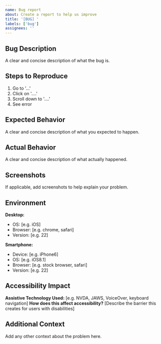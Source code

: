 ```yaml
---
name: Bug report
about: Create a report to help us improve
title: '[BUG] '
labels: ['bug']
assignees: ''
---
```


## Bug Description
A clear and concise description of what the bug is.

## Steps to Reproduce
1. Go to '...'
2. Click on '....'
3. Scroll down to '....'
4. See error

## Expected Behavior
A clear and concise description of what you expected to happen.

## Actual Behavior
A clear and concise description of what actually happened.

## Screenshots
If applicable, add screenshots to help explain your problem.

## Environment
**Desktop:**
 - OS: [e.g. iOS]
 - Browser: [e.g. chrome, safari]
 - Version: [e.g. 22]

**Smartphone:**
 - Device: [e.g. iPhone6]
 - OS: [e.g. iOS8.1]
 - Browser: [e.g. stock browser, safari]
 - Version: [e.g. 22]

## Accessibility Impact
**Assistive Technology Used:** [e.g. NVDA, JAWS, VoiceOver, keyboard navigation]
**How does this affect accessibility?** [Describe the barrier this creates for users with disabilities]

## Additional Context
Add any other context about the problem here.